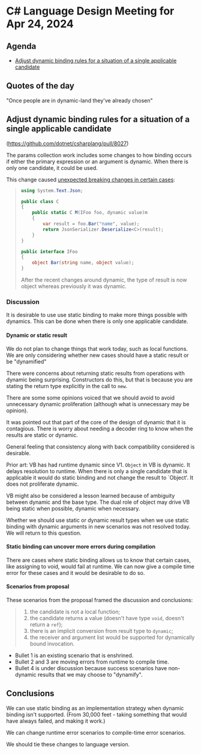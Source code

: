 # C# Language Design Meeting for Apr 24, 2024

## Agenda

- [Adjust dynamic binding rules for a situation of a single applicable candidate](#adjust-dynamic-binding-rules-for-a-situation-of-a-single-applicable-candidate)

## Quotes of the day

"Once people are in dynamic-land they've already chosen"

## Adjust dynamic binding rules for a situation of a single applicable candidate

(https://github.com/dotnet/csharplang/pull/8027)

The params collection work includes some changes to how binding occurs if either the primary expression or an argument is dynamic. When there is only one candidate, it could be used.

This change caused [unexpected breaking changes in certain cases](https://github.com/dotnet/roslyn/issues/72750):

> ```csharp
> using System.Text.Json;
> 
> public class C
> {
>     public static C M(IFoo foo, dynamic value)m
>     {
>         var result = foo.Bar("name", value);
>         return JsonSerializer.Deserialize<C>(result);
>     }
> }
> 
> public interface IFoo
> {
>     object Bar(string name, object value);
> }
> ```
> 
> After the recent changes around dynamic, the type of result is now object whereas previously it was dynamic.


### Discussion

It is desirable to use use static binding to make more things possible with dynamics. This can be done when there is only one applicable candidate.

#### Dynamic or static result

We do not plan to change things that work today, such as local functions. We are only considering whether new cases should have a static result or be "dynamified"

There were concerns about returning static results from operations with dynamic being surprising. Constructors do this, but that is because you are stating the return type explicitly in the call to `new`.

There are some some opinions voiced that we should avoid to avoid unnecessary dynamic proliferation (although what is unnecessary may be opinion).

It was pointed out that part of the core of the design of dynamic that it is contagious. There is worry about needing a decoder ring to know when the results are static or dynamic. 

General feeling that consistency along with back compatibility considered is desirable.

Prior art: VB has had runtime dynamic since V1. `Object` in VB is dynamic. It delays resolution to runtime. When there is only a single candidate that is applicable it would do static binding and not change the result to `Object'. It does not proliferate dynamic.

VB might also be considered a lesson learned because of ambiguity between dynamic and the base type. The dual role of object may drive VB being static when possible, dynamic when necessary.

Whether we should use static or dynamic result types when we use static binding with dynamic arguments in new scenarios was not resolved today. We will return to this question.

#### Static binding can uncover more errors during compilation

There are cases where static binding allows us to know that certain cases, like assigning to void, would fail at runtime. We can now give a compile time error for these cases and it would be desirable to do so.

#### Scenarios from proposal

These scenarios from the proposal framed the discussion and conclusions:

> 1. the candidate is not a local function;
> 2. the candidate returns a value (doesn't have type `void`, doesn't return a `ref`);
> 3. there is an implicit conversion from result type to `dynamic`;
> 4. the receiver and argument list would be supported for dynamically bound invocation.

- Bullet 1 is an existing scenario that is enshrined.
- Bullet 2 and 3 are moving errors from runtime to compile time.
- Bullet 4 is under discussion because success scenarios have non-dynamic results that we may choose to "dynamify".


## Conclusions

We can use static binding as an implementation strategy when dynamic binding isn't supported. (From 30,000 feet - taking something that would have always failed, and making it work.)

We can change runtime error scenarios to compile-time error scenarios.

We should tie these changes to language version.
